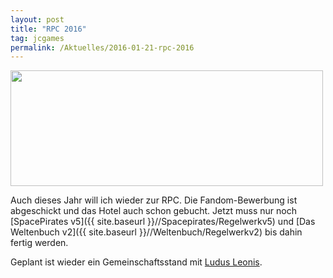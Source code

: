 ```yaml
---
layout: post
title: "RPC 2016"
tag: jcgames
permalink: /Aktuelles/2016-01-21-rpc-2016
---
```


<img alt="" height="185" src="{{ site.baseurl }}/assets/pics/jcgames/gallery/diverse/nrm/rpc2016.jpg" width="500" />

Auch dieses Jahr will ich wieder zur RPC. Die Fandom-Bewerbung ist abgeschickt und das Hotel auch schon gebucht. Jetzt muss nur noch [SpacePirates v5]({{ site.baseurl }}//Spacepirates/Regelwerkv5) und [Das Weltenbuch v2]({{ site.baseurl }}//Weltenbuch/Regelwerkv2) bis dahin fertig werden.

Geplant ist wieder ein Gemeinschaftsstand mit [Ludus Leonis](http://ludus-leonis.com/).


